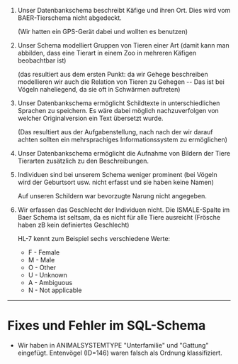 1. Unser Datenbankschema beschreibt Käfige und ihren Ort.  Dies wird vom 
   BAER-Tierschema nicht abgedeckt.

   (Wir hatten ein GPS-Gerät dabei und wollten es benutzen)


2. Unser Schema modelliert Gruppen von Tieren einer Art (damit kann man 
   abbilden, dass eine Tierart in einem Zoo in mehreren Käfigen beobachtbar ist)

   (das resultiert aus dem ersten Punkt: da wir Gehege beschreiben 
   modellieren wir auch die Relation von Tieren zu Gehegen -- Das ist bei Vögeln
   naheliegend, da sie oft in Schwärmen auftreten)


3. Unser Datenbankschema ermöglicht Schildtexte in unterschiedlichen 
   Sprachen zu speichern.  Es wäre dabei möglich nachzuverfolgen von 
   welcher Originalversion ein Text übersetzt wurde.

   (Das resultiert aus der Aufgabenstellung, nach nach der wir darauf achten
   sollten ein mehrsprachiges Informationssystem zu ermöglichen)

  
4. Unser Datenbankschema ermöglicht die Aufnahme von Bildern der Tiere 
   Tierarten zusätzlich zu den Beschreibungen.


5. Individuen sind bei unserem Schema weniger prominent (bei Vögeln wird der 
   Geburtsort usw. nicht erfasst und sie haben keine Namen)
   
   Auf unseren Schildern war bevorzugte Narung nicht angegeben.
   

6. Wir erfassen das Geschlecht der Individuen nicht.  Die ISMALE-Spalte im Baer Schema
   ist seltsam, da es nicht für alle Tiere ausreicht (Frösche haben zB kein definiertes Geschlecht)
   
   HL-7 kennt zum Beispiel sechs verschiedene Werte:
   
     * F - Female
     * M - Male
     * O - Other
     * U - Unknown
     * A - Ambiguous
     * N - Not applicable
     
---

# Fixes und Fehler im SQL-Schema

* Wir haben in ANIMALSYSTEMTYPE "Unterfamilie" und "Gattung" eingefügt.  Entenvögel (ID=146) waren falsch als Ordnung klassifiziert.

